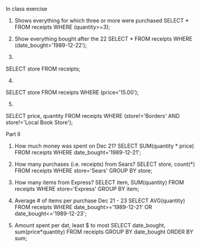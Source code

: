 In class exercise

1. Shows everything for which three or more were purchased
SELECT * FROM receipts WHERE (quantity>=3);

2. Show everything bought after the 22
SELECT * FROM receipts WHERE (date_bought>'1989-12-22’);

3. 
SELECT store FROM receipts;

4. 
SELECT store FROM receipts WHERE (price<'15.00’);

5. 
SELECT price, quantity FROM receipts WHERE (store!='Borders' AND store!='Local Book Store');


Part II

1. How much money was spent on Dec 21?
SELECT SUM(quantity * price) FROM receipts WHERE date_bought='1989-12-21';

2. How many purchases (i.e. receipts) from Sears?
SELECT store, count(*) FROM receipts WHERE store='Sears' GROUP BY store;

3. How many items from Express?
 SELECT item, SUM(quantity) FROM receipts WHERE store='Express' GROUP BY item;

4. Average # of items per purchase Dec 21 - 23
SELECT AVG(quantity) FROM receipts WHERE date_bought>='1989-12-21' OR date_bought<='1989-12-23';

5. Amount spent per dat, least $ to most
SELECT date_bought, sum(price*quantity) FROM receipts GROUP BY date_bought ORDER BY sum;
